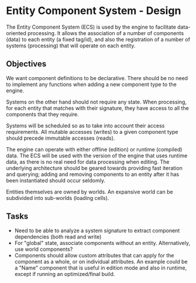 # Entity Component System - Design

The Entity Component System (ECS) is used by the engine to facilitate data-oriented processing. It allows the association of a number of components (data) to each entity (a fixed tag/id), and also the registration of a number of systems (processing) that will operate on each entity.

## Objectives

We want component definitions to be declarative. There should be no need to implement any functions when adding a new component type to the engine.

Systems on the other hand should not require any state. When processing, for each entity that matches with their signature, they have access to all the components that they require.

Systems will be scheduled so as to take into account their access requirements. All mutable accesses (writes) to a given component type should precede immutable accesses (reads).

The engine can operate with either offline (edition) or runtime (compiled) data. The ECS will be used with the version of the engine that uses runtime data, as there is no real need for data processing when editing. The underlying architecture should be geared towards providing fast iteration and querying; adding and removing components to an entity after it has been instantiated should occur seldomly.

Entities themselves are owned by worlds. An expansive world can be subdivided into sub-worlds (loading cells).

## Tasks

- Need to be able to analyze a system signature to extract component dependencies (both read and write)
- For "global" state, associate components without an entity. Alternatively, use world components?
- Components should allow custom attributes that can apply for the component as a whole, or on individual attributes. An example could be a "Name" component that is useful in edition mode and also in runtime, except if running an optimized/final build.
